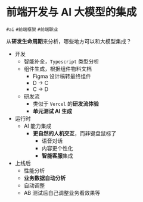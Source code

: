 
# 前端开发与 AI 大模型的集成


`#ai` `#前端框架` `#前端职业` 


从**研发生命周期**来分析，哪些地方可以和大模型集成？

- 开发 
	- 智能补全，`Typescript` 类型分析
	- 组件生成，根据组件物料文档
		- Figma 设计稿转最终组件
		- D  →  C 
		- C  →  D
	- 研发流
		- 类似于 `Vercel` 的**研发流体验**
		- **单元测试 AI 生成**
- 运行时
	- AI 能力集成
		- **更自然的人机交互**，而非键盘鼠标了
			- 语音对话
			- 内容更个性化
			- **智能客服**集成
- 上线后
	- 性能分析
	- **业务数据自动分析**
	- 自动调整
	- AB 测试后自己调整业务看效果等